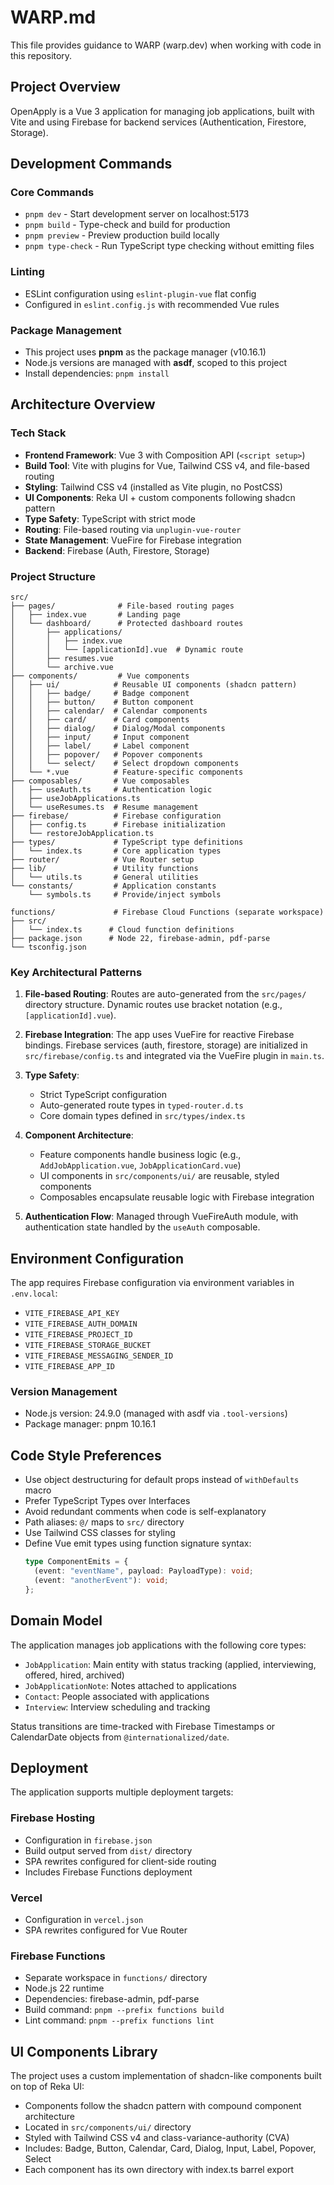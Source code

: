 # WARP.md

This file provides guidance to WARP (warp.dev) when working with code in this repository.

## Project Overview

OpenApply is a Vue 3 application for managing job applications, built with Vite and using Firebase for backend services (Authentication, Firestore, Storage).

## Development Commands

### Core Commands
- `pnpm dev` - Start development server on localhost:5173
- `pnpm build` - Type-check and build for production
- `pnpm preview` - Preview production build locally
- `pnpm type-check` - Run TypeScript type checking without emitting files

### Linting
- ESLint configuration using `eslint-plugin-vue` flat config
- Configured in `eslint.config.js` with recommended Vue rules

### Package Management
- This project uses **pnpm** as the package manager (v10.16.1)
- Node.js versions are managed with **asdf**, scoped to this project
- Install dependencies: `pnpm install`

## Architecture Overview

### Tech Stack
- **Frontend Framework**: Vue 3 with Composition API (`<script setup>`)
- **Build Tool**: Vite with plugins for Vue, Tailwind CSS v4, and file-based routing
- **Styling**: Tailwind CSS v4 (installed as Vite plugin, no PostCSS)
- **UI Components**: Reka UI + custom components following shadcn pattern
- **Type Safety**: TypeScript with strict mode
- **Routing**: File-based routing via `unplugin-vue-router`
- **State Management**: VueFire for Firebase integration
- **Backend**: Firebase (Auth, Firestore, Storage)

### Project Structure

```
src/
├── pages/              # File-based routing pages
│   ├── index.vue       # Landing page
│   └── dashboard/      # Protected dashboard routes
│       ├── applications/
│       │   ├── index.vue
│       │   └── [applicationId].vue  # Dynamic route
│       ├── resumes.vue
│       └── archive.vue
├── components/         # Vue components
│   ├── ui/            # Reusable UI components (shadcn pattern)
│   │   ├── badge/     # Badge component
│   │   ├── button/    # Button component
│   │   ├── calendar/  # Calendar components
│   │   ├── card/      # Card components
│   │   ├── dialog/    # Dialog/Modal components
│   │   ├── input/     # Input component
│   │   ├── label/     # Label component
│   │   ├── popover/   # Popover components
│   │   └── select/    # Select dropdown components
│   └── *.vue          # Feature-specific components
├── composables/       # Vue composables
│   ├── useAuth.ts     # Authentication logic
│   ├── useJobApplications.ts
│   └── useResumes.ts  # Resume management
├── firebase/          # Firebase configuration
│   ├── config.ts      # Firebase initialization
│   └── restoreJobApplication.ts
├── types/             # TypeScript type definitions
│   └── index.ts       # Core application types
├── router/            # Vue Router setup
├── lib/               # Utility functions
│   └── utils.ts       # General utilities
└── constants/         # Application constants
    └── symbols.ts     # Provide/inject symbols

functions/             # Firebase Cloud Functions (separate workspace)
├── src/
│   └── index.ts      # Cloud function definitions
├── package.json      # Node 22, firebase-admin, pdf-parse
└── tsconfig.json
```

### Key Architectural Patterns

1. **File-based Routing**: Routes are auto-generated from the `src/pages/` directory structure. Dynamic routes use bracket notation (e.g., `[applicationId].vue`).

2. **Firebase Integration**: The app uses VueFire for reactive Firebase bindings. Firebase services (auth, firestore, storage) are initialized in `src/firebase/config.ts` and integrated via the VueFire plugin in `main.ts`.

3. **Type Safety**: 
   - Strict TypeScript configuration
   - Auto-generated route types in `typed-router.d.ts`
   - Core domain types defined in `src/types/index.ts`

4. **Component Architecture**:
   - Feature components handle business logic (e.g., `AddJobApplication.vue`, `JobApplicationCard.vue`)
   - UI components in `src/components/ui/` are reusable, styled components
   - Composables encapsulate reusable logic with Firebase integration

5. **Authentication Flow**: Managed through VueFireAuth module, with authentication state handled by the `useAuth` composable.

## Environment Configuration

The app requires Firebase configuration via environment variables in `.env.local`:
- `VITE_FIREBASE_API_KEY`
- `VITE_FIREBASE_AUTH_DOMAIN`
- `VITE_FIREBASE_PROJECT_ID`
- `VITE_FIREBASE_STORAGE_BUCKET`
- `VITE_FIREBASE_MESSAGING_SENDER_ID`
- `VITE_FIREBASE_APP_ID`

### Version Management
- Node.js version: 24.9.0 (managed with asdf via `.tool-versions`)
- Package manager: pnpm 10.16.1

## Code Style Preferences

- Use object destructuring for default props instead of `withDefaults` macro
- Prefer TypeScript Types over Interfaces
- Avoid redundant comments when code is self-explanatory
- Path aliases: `@/` maps to `src/` directory
- Use Tailwind CSS classes for styling
- Define Vue emit types using function signature syntax:
  ```typescript
  type ComponentEmits = {
    (event: "eventName", payload: PayloadType): void;
    (event: "anotherEvent"): void;
  };
  ```

## Domain Model

The application manages job applications with the following core types:
- `JobApplication`: Main entity with status tracking (applied, interviewing, offered, hired, archived)
- `JobApplicationNote`: Notes attached to applications
- `Contact`: People associated with applications
- `Interview`: Interview scheduling and tracking

Status transitions are time-tracked with Firebase Timestamps or CalendarDate objects from `@internationalized/date`.

## Deployment

The application supports multiple deployment targets:

### Firebase Hosting
- Configuration in `firebase.json`
- Build output served from `dist/` directory
- SPA rewrites configured for client-side routing
- Includes Firebase Functions deployment

### Vercel
- Configuration in `vercel.json`
- SPA rewrites configured for Vue Router

### Firebase Functions
- Separate workspace in `functions/` directory
- Node.js 22 runtime
- Dependencies: firebase-admin, pdf-parse
- Build command: `pnpm --prefix functions build`
- Lint command: `pnpm --prefix functions lint`

## UI Components Library

The project uses a custom implementation of shadcn-like components built on top of Reka UI:
- Components follow the shadcn pattern with compound component architecture
- Located in `src/components/ui/` directory
- Styled with Tailwind CSS v4 and class-variance-authority (CVA)
- Includes: Badge, Button, Calendar, Card, Dialog, Input, Label, Popover, Select
- Each component has its own directory with index.ts barrel export
